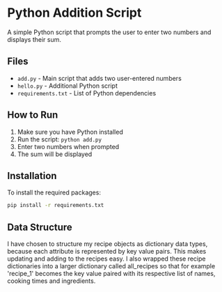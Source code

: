 # Python Addition Script

A simple Python script that prompts the user to enter two numbers and displays their sum.

## Files

- `add.py` - Main script that adds two user-entered numbers
- `hello.py` - Additional Python script
- `requirements.txt` - List of Python dependencies

## How to Run

1. Make sure you have Python installed
2. Run the script: `python add.py`
3. Enter two numbers when prompted
4. The sum will be displayed

## Installation

To install the required packages:
```bash
pip install -r requirements.txt
```

## Data Structure

I have chosen to structure my recipe objects as dictionary data types, because each attribute is represented by key value pairs. This makes updating and adding to the recipes easy. I also wrapped these recipe dictionaries into a larger dictionary called all_recipes so that for example 'recipe_1' becomes the key value paired with its respective list of names, cooking times and ingredients.